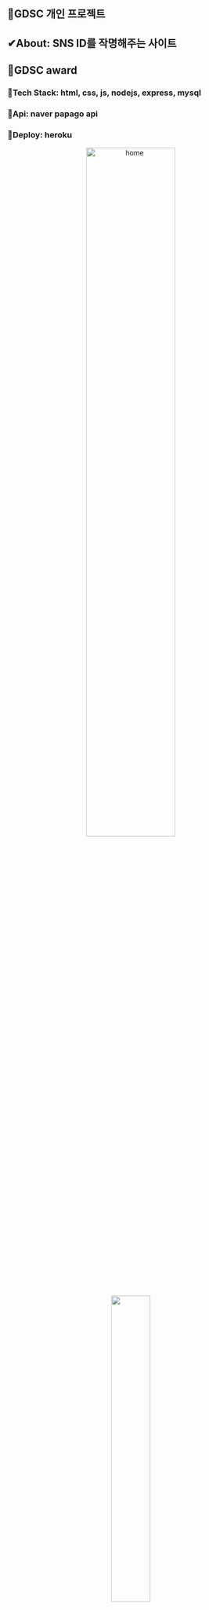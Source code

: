 ## 🎇GDSC 개인 프로젝트
## ✔About: SNS ID를 작명해주는 사이트
## 🎉GDSC award
### 🐒Tech Stack: html, css, js, nodejs, express, mysql
### 🐒Api: naver papago api
### 🐒Deploy: heroku
<p align="center">
<img width="60%" src="https://user-images.githubusercontent.com/80975932/195313811-458447c9-ef14-4fb2-9830-006e0fb2ce51.png" title= "home"/><br>
<img width="40%" src="https://user-images.githubusercontent.com/80975932/170258480-99bb00c4-b507-45ba-87ff-f283e28f22d6.PNG" /><br>
<img width="40%" src="https://user-images.githubusercontent.com/80975932/160277495-20a2d67a-202f-490f-94d6-7a871042835a.PNG" /><br>
<img width="40%" src="https://user-images.githubusercontent.com/80975932/160277498-c6ea8a32-9efa-420e-9af5-7f4e1123c29a.PNG"/><br>
<img width="40%" src="https://user-images.githubusercontent.com/80975932/160277502-b5ebe1d9-eb73-4ccd-96a9-f4a9996221fa.PNG"/><br>
<img width="40%" src="https://user-images.githubusercontent.com/80975932/160277570-2a91133f-810a-4124-835a-eafc98be1536.PNG"/>
</p>
